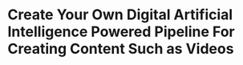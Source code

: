 # Create Your Own Digital Artificial Intelligence Powered Pipeline For Creating Content Such as Videos

